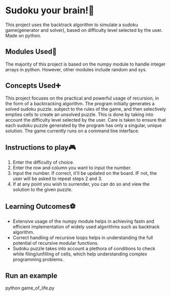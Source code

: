 # Sudoku your brain!🔢
  This project uses the backtrack algorithm to simulate a sudoku game(generator and solver), based on difficulty level selected by the user. Made on python.
  
  ## Modules Used🧩 
  The majority of this project is based on the numpy module to handle integer arrays in python. However, other modules include random and sys.
  
  ## Concepts Used➕
  This project focuses on the practical and powerful usage of recursion, in the form of a backtracking algorithm. The program initially generates a solved sudoku puzzle.
  subject to the rules of the game, and then selectively empties cells to create an unsolved puzzle. This is done by taking into account the difficulty level selected by the user.
  Care is taken to ensure that each sudoku puzzle generated by the program has only a singular, unique solution.
  The game currently runs on a command line interface.
  
  ## Instructions to play🎮
  1. Enter the difficulty of choice.
  2. Enter the row and column you want to input the number.
  3. Input the number. If correct, it'll be updated on the board. IF not, the user will be asked to repeat steps 2 and 3.
  4. If at any point you wish to surrender, you can do so and view the solution to the given puzzle.
  
  ## Learning Outcomes⚽
  * Extensive usage of the numpy module helps in achieving fastn and efficient implementation of widely used algorithms such as backtrack algorithm.
  * Correct handling of recursive loops helps in understanding the full potential of recursive modular functions.
  * Sudoku puzzle takes into account a plethora of conditions to check while filing/unfilling of cells, which help understanding complex programming problems.

## Run an example
python game_of_life.py
